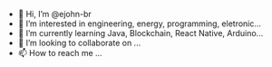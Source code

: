 - 👋 Hi, I’m @ejohn-br
- 👀 I’m interested in engineering, energy, programming, eletronic...
- 🌱 I’m currently learning Java, Blockchain, React Native, Arduino...
- 💞️ I’m looking to collaborate on ...
- 📫 How to reach me ...

<!---
ejohn-br/ejohn-br is a ✨ special ✨ repository because its `README.md` (this file) appears on your GitHub profile.
You can click the Preview link to take a look at your changes.
--->
